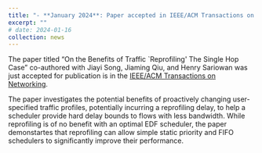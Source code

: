 ```yaml
---
title: "- **January 2024**: Paper accepted in IEEE/ACM Transactions on Networking"
excerpt: ""
# date: 2024-01-16
collection: news
---
```

  
The paper titled “On the Benefits of Traffic `Reprofiling' The Single Hop Case” co-authored with Jiayi Song, Jiaming Qiu, and Henry Sariowan was just accepted for publication is in the [IEEE/ACM Transactions on Networking](https://dl.acm.org/journal/ton).

The paper investigates the potential benefits of proactively changing user-specified traffic profiles, potentially incurring a reprofiling delay, to help a scheduler provide hard delay bounds 
to flows with less bandwidth.  While reprofiling is of no benefit with an optimal EDF scheduler, the paper demonstartes that reprofiling can allow simple static priority and FIFO schedulers to significantly improve their performance.
